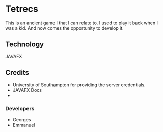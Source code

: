 # Tetrecs

This is an ancient game I that I can relate to.
I used to play it back when I was a kid. 
And now comes the opportunity to develop it.

## Technology

JAVAFX

## Credits
- University of Southampton for providing the server credentials.
- JAVAFX Docs
- 

### Developers
- Georges
- Emmanuel 
